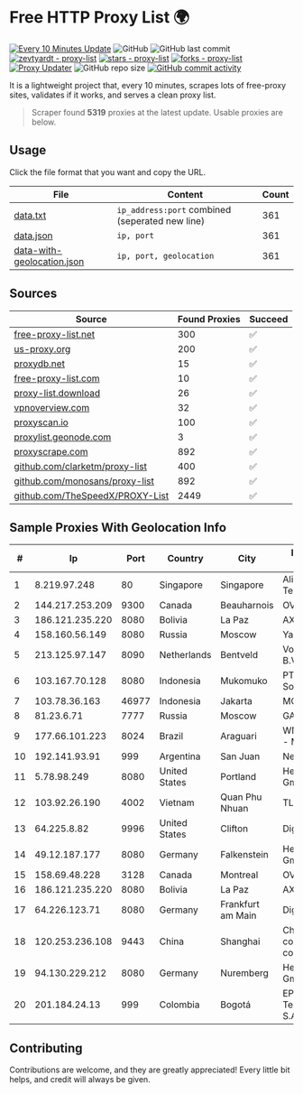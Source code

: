 
# Free HTTP Proxy List 🌍

[![Every 10 Minutes Update](https://github.com/mertguvencli/http-proxy-list/actions/workflows/main.yml/badge.svg?branch=main)](https://github.com/mertguvencli/http-proxy-list/actions/workflows/main.yml)
![GitHub](https://img.shields.io/github/license/mertguvencli/http-proxy-list)
![GitHub last commit](https://img.shields.io/github/last-commit/mertguvencli/http-proxy-list)
[![zevtyardt - proxy-list](https://img.shields.io/static/v1?label=zevtyardt&message=proxy-list&color=blue&logo=github)](https://github.com/zevtyardt/proxy-list "Go to GitHub repo")
[![stars - proxy-list](https://img.shields.io/github/stars/zevtyardt/proxy-list?style=social)](https://github.com/zevtyardt/proxy-list)
[![forks - proxy-list](https://img.shields.io/github/forks/zevtyardt/proxy-list?style=social)](https://github.com/zevtyardt/proxy-list)
[![Proxy Updater](https://github.com/zevtyardt/proxy-list/workflows/Proxy%20Updater/badge.svg)](https://github.com/zevtyardt/proxy-list/actions?query=workflow:"Proxy+Updater")
![GitHub repo size](https://img.shields.io/github/repo-size/zevtyardt/proxy-list)
[![GitHub commit activity](https://img.shields.io/github/commit-activity/m/zevtyardt/proxy-list?logo=commits)](https://github.com/zevtyardt/proxy-list/commits/main)

It is a lightweight project that, every 10 minutes, scrapes lots of free-proxy sites, validates if it works, and serves a clean proxy list.

> Scraper found **5319** proxies at the latest update. Usable proxies are below.

## Usage

Click the file format that you want and copy the URL.

|File|Content|Count|
|----|-------|-----|
|[data.txt](https://raw.githubusercontent.com/mertguvencli/http-proxy-list/main/proxy-list/data.txt)|`ip_address:port` combined (seperated new line)|361|
|[data.json](https://raw.githubusercontent.com/mertguvencli/http-proxy-list/main/proxy-list/data.json)|`ip, port`|361|
|[data-with-geolocation.json](https://raw.githubusercontent.com/mertguvencli/http-proxy-list/main/proxy-list/data-with-geolocation.json)|`ip, port, geolocation`|361|

## Sources

|Source|Found Proxies|Succeed|
|------|-------------|-------|
|[free-proxy-list.net](https://free-proxy-list.net)|300|✅|
|[us-proxy.org](https://www.us-proxy.org)|200|✅|
|[proxydb.net](http://proxydb.net)|15|✅|
|[free-proxy-list.com](https://free-proxy-list.com/?page=&port=&type%5B%5D=http&type%5B%5D=https&up_time=0&search=Search)|10|✅|
|[proxy-list.download](https://www.proxy-list.download/HTTP)|26|✅|
|[vpnoverview.com](https://vpnoverview.com/privacy/anonymous-browsing/free-proxy-servers)|32|✅|
|[proxyscan.io](https://www.proxyscan.io)|100|✅|
|[proxylist.geonode.com](https://proxylist.geonode.com/api/proxy-list?limit=300&page=1&sort_by=lastChecked&sort_type=desc&protocols=http,https)|3|✅|
|[proxyscrape.com](https://api.proxyscrape.com/v2/?request=displayproxies&protocol=http&timeout=10000&country=all&ssl=all&anonymity=all)|892|✅|
|[github.com/clarketm/proxy-list](https://raw.githubusercontent.com/clarketm/proxy-list/master/proxy-list-raw.txt)|400|✅|
|[github.com/monosans/proxy-list](https://raw.githubusercontent.com/monosans/proxy-list/main/proxies/http.txt)|892|✅|
|[github.com/TheSpeedX/PROXY-List](https://raw.githubusercontent.com/TheSpeedX/PROXY-List/master/http.txt)|2449|✅|


## Sample Proxies With Geolocation Info

|#|Ip|Port|Country|City|Internet Service Provider|
|-|--|----|-------|----|-------------------------|
|1|8.219.97.248|80|Singapore|Singapore|Alibaba (US) Technology Co., Ltd.|
|2|144.217.253.209|9300|Canada|Beauharnois|OVH SAS|
|3|186.121.235.220|8080|Bolivia|La Paz|AXS Bolivia S. A.|
|4|158.160.56.149|8080|Russia|Moscow|Yandex.Cloud LLC|
|5|213.125.97.147|8090|Netherlands|Bentveld|Vodafone Libertel B.V.|
|6|103.167.70.128|8080|Indonesia|Mukomuko|PT Rubyan Network Solution|
|7|103.78.36.163|46977|Indonesia|Jakarta|MORATELINDO|
|8|81.23.6.71|7777|Russia|Moscow|GARSTELECOM|
|9|177.66.101.223|8024|Brazil|Araguari|WN TELECOM LTDA - ME|
|10|192.141.93.91|999|Argentina|San Juan|Netropolys S.A.|
|11|5.78.98.249|8080|United States|Portland|Hetzner Online GmbH|
|12|103.92.26.190|4002|Vietnam|Quan Phu Nhuan|TLSOFT|
|13|64.225.8.82|9996|United States|Clifton|DigitalOcean, LLC|
|14|49.12.187.177|8080|Germany|Falkenstein|Hetzner Online GmbH|
|15|158.69.48.228|3128|Canada|Montreal|OVH SAS|
|16|186.121.235.220|8080|Bolivia|La Paz|AXS Bolivia S. A.|
|17|64.226.123.71|8080|Germany|Frankfurt am Main|DigitalOcean, LLC|
|18|120.253.236.108|9443|China|Shanghai|China Mobile communications corporation|
|19|94.130.229.212|8080|Germany|Nuremberg|Hetzner Online GmbH|
|20|201.184.24.13|999|Colombia|Bogotá|EPM Telecomunicaciones S.A. E.S.P.|



## Contributing

Contributions are welcome, and they are greatly appreciated! Every
little bit helps, and credit will always be given.

